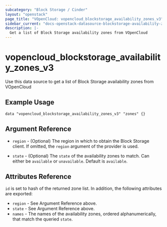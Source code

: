 ```yaml
---
subcategory: "Block Storage / Cinder"
layout: "openstack"
page_title: "VOpenCloud: vopencloud_blockstorage_availability_zones_v3"
sidebar_current: "docs-openstack-datasource-blockstorage-availability-zones-v3"
description: |-
  Get a list of Block Storage availability zones from VOpenCloud
---
```


# vopencloud\_blockstorage\_availability\_zones\_v3

Use this data source to get a list of Block Storage availability zones from VOpenCloud

## Example Usage

```hcl
data "vopencloud_blockstorage_availability_zones_v3" "zones" {}
```

## Argument Reference

* `region` - (Optional) The region in which to obtain the Block Storage client.
    If omitted, the `region` argument of the provider is used.

* `state` - (Optional) The `state` of the availability zones to match. Can
    either be `available` or `unavailable`. Default is `available`.

## Attributes Reference

`id` is set to hash of the returned zone list. In addition, the following
attributes are exported:

* `region` - See Argument Reference above.
* `state` - See Argument Reference above.
* `names` - The names of the availability zones, ordered alphanumerically, that
    match the queried `state`.
